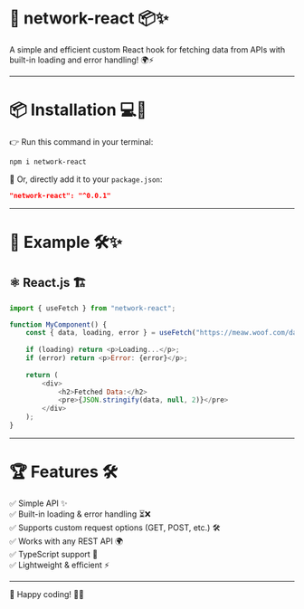 # 🚀 network-react 📦✨

A simple and efficient custom React hook for fetching data from APIs with built-in loading and error handling! 🌍⚡

---

# 📦 Installation 💻🔧

👉 Run this command in your terminal:

```bash
npm i network-react
```

🎯 Or, directly add it to your `package.json`:

```json
"network-react": "^0.0.1"
```

---

# 🚀 Example 🛠️✨
## ⚛️ React.js 🏗️

```javascript
import { useFetch } from "network-react";

function MyComponent() {
    const { data, loading, error } = useFetch("https://meaw.woof.com/data");
    
    if (loading) return <p>Loading...</p>;
    if (error) return <p>Error: {error}</p>;
    
    return (
        <div>
            <h2>Fetched Data:</h2>
            <pre>{JSON.stringify(data, null, 2)}</pre>
        </div>
    );
}
```

---

# 🏆 Features 🛠️

✅ Simple API ✨  
✅ Built-in loading & error handling ⏳❌  
✅ Supports custom request options (GET, POST, etc.) 🛠️  
✅ Works with any REST API 🌍  
✅ TypeScript support 📜  
✅ Lightweight & efficient ⚡

---

🎉 Happy coding! 🚀🔥